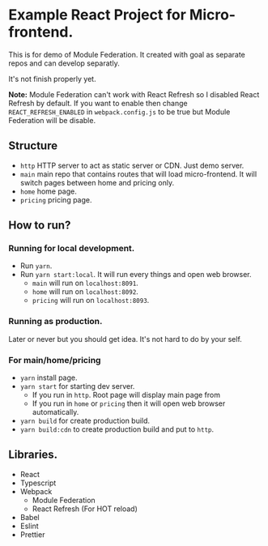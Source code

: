 # Example React Project for Micro-frontend.
This is for demo of Module Federation. It created with goal as separate repos and can develop separatly.

It's not finish properly yet.

**Note:** Module Federation can't work with React Refresh so I disabled React Refresh by default. If you want to enable then change `REACT_REFRESH_ENABLED` in `webpack.config.js` to be true but Module Federation will be disable.

## Structure
- `http` HTTP server to act as static server or CDN. Just demo server.
- `main` main repo that contains routes that will load micro-frontend. It will switch pages between home and pricing only.
- `home` home page.
- `pricing` pricing page.

## How to run?
### Running for local development.
- Run `yarn`.
- Run `yarn start:local`. It will run every things and open web browser.
  - `main` will run on `localhost:8091`.
  - `home` will run on `localhost:8092`.
  - `pricing` will run on `localhost:8093`.

### Running as production.
Later or never but you should get idea. It's not hard to do by your self.

### For main/home/pricing
- `yarn` install page.
- `yarn start` for starting dev server.
  - If you run in `http`. Root page will display main page from
  - If you run in `home` or `pricing` then it will open web browser automatically.
- `yarn build` for create production build.
- `yarn build:cdn` to create production build and put to `http`.

## Libraries.
- React
- Typescript
- Webpack
  - Module Federation
  - React Refresh (For HOT reload)
- Babel
- Eslint
- Prettier
